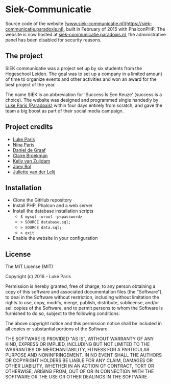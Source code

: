 # Siek-Communicatie
Source code of the website [www.siek-communicatie.nl](https://siek-communicatie.paradoxis.nl), built in February of 2015 with PhalconPHP. 
The website is now hosted at [siek-communicatie.paradoxis.nl](https://siek-communicatie.paradoxis.nl), the administrative panel has been disabled for security reasons.

## The project
SIEK communicatie was a project set up by six students from the Hogeschool Leiden. 
The goal was to set up a company in a limited amount of time to organize events and other activities and won an award for the best project of the year.

The name SIEK is an abbreviation for 'Success Is Een Keuze' (success is a choice). 
The website was designed and programmed single handedly by [Luke Paris (Paradoxis)](https://nl.linkedin.com/in/paradoxis) within four days entirely from scratch, and gave the team a big boost as part of their social media campaign.

## Project credits
  * [Luke Paris](https://nl.linkedin.com/in/paradoxis)
  * [Nina Paris](https://nl.linkedin.com/in/ninaparis/en)
  * [Daniel de Graaf](https://nl.linkedin.com/in/daniël-de-graaf-066b5293/en)
  * [Claire Broekman](https://nl.linkedin.com/in/claire-broekman-b1282aa9/en)
  * [Kelly van Zuijdam](https://nl.linkedin.com/in/kelly-van-zuijdam-323589b4/en)
  * [Joey Bol](https://nl.linkedin.com/in/joey-bol-0aaa041b)
  * [Juliette van der Lelij](https://nl.linkedin.com/in/juliette-van-der-lelij-b2256ab4/en)
 
## Installation
  * Clone the GitHub repository 
  * Install PHP, Phalcon and a web server
  * Install the database installation scripts
    * `$ mysql -uroot -p<password>`
    * `> SOURCE database.sql;`
    * `> SOURCE data.sql;`
    * `> exit`
  * Enable the website in your configuration
  
## License

The MIT License (MIT)

Copyright (c) 2016 - Luke Paris

Permission is hereby granted, free of charge, to any person obtaining a copy of this software and associated documentation files (the "Software"), to deal in the Software without restriction, including without limitation the rights to use, copy, modify, merge, publish, distribute, sublicense, and/or sell copies of the Software, and to permit persons to whom the Software is furnished to do so, subject to the following conditions:

The above copyright notice and this permission notice shall be included in all copies or substantial portions of the Software.

THE SOFTWARE IS PROVIDED "AS IS", WITHOUT WARRANTY OF ANY KIND, EXPRESS OR IMPLIED, INCLUDING BUT NOT LIMITED TO THE WARRANTIES OF MERCHANTABILITY, FITNESS FOR A PARTICULAR PURPOSE AND NONINFRINGEMENT. IN NO EVENT SHALL THE AUTHORS OR COPYRIGHT HOLDERS BE LIABLE FOR ANY CLAIM, DAMAGES OR OTHER LIABILITY, WHETHER IN AN ACTION OF CONTRACT, TORT OR OTHERWISE, ARISING FROM, OUT OF OR IN CONNECTION WITH THE SOFTWARE OR THE USE OR OTHER DEALINGS IN THE SOFTWARE.
